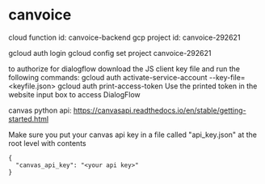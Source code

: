 # canvoice

cloud function id: canvoice-backend
gcp project id: canvoice-292621

gcloud auth login
gcloud config set project canvoice-292621

to authorize for dialogflow download the JS client key file and run the following commands:
        gcloud auth activate-service-account --key-file=<keyfile.json>
        gcloud auth print-access-token
    Use the printed token in the website input box to access DialogFlow

canvas python api: https://canvasapi.readthedocs.io/en/stable/getting-started.html

Make sure you put your canvas api key in a file called "api_key.json" at the root level with contents

```
{
  "canvas_api_key": "<your api key>"
}
```
